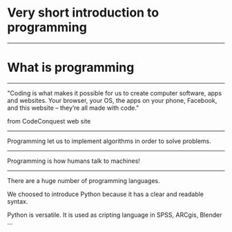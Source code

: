 # Very short introduction to programming

---

# What is programming 

---

"Coding is what makes it possible for us to create computer software, apps and websites. Your browser, your OS, the apps on your phone, Facebook, and this website – they’re all made with code." 

from CodeConquest web site

---

Programming let us to implement algorithms in order to solve problems.

---

Programming is how humans talk to machines!


---

There are a huge number of programming languages.

We choosed to introduce Python because it has a clear and readable
syntax.


Python is versatile. It is used as cripting language in SPSS, ARCgis, Blender ...